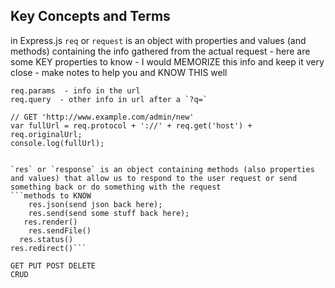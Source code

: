 ## Key Concepts and Terms 

in Express.js `req` or `request` is an object with properties and values (and methods) containing the info gathered from the actual request - here are some KEY properties to know - I would MEMORIZE this info and keep it very close - make notes to help you and KNOW THIS well
```req.body - info from the body of the request 
req.params  - info in the url 
req.query  - other info in url after a `?q=`

// GET 'http://www.example.com/admin/new'
var fullUrl = req.protocol + '://' + req.get('host') + req.originalUrl;
console.log(fullUrl);


`res` or `response` is an object containing methods (also properties and values) that allow us to respond to the user request or send something back or do something with the request
```methods to KNOW
    res.json(send json back here);
    res.send(send some stuff back here);
   res.render()
    res.sendFile()
  res.status()
res.redirect()```

GET PUT POST DELETE 
CRUD 
